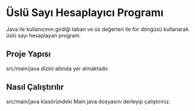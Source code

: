 # Üslü Sayı Hesaplayıcı Programı

Java ile kullanıcının girdiği taban ve üs değerleri ile for döngüsü kullanarak üslü sayı hesaplayan program.

## Proje Yapısı

src/main/java dizini altında yer almaktadır.

## Nasıl Çalıştırılır

src/main/java klasöründeki Main.java dosyasını derleyip çalıştırınız.
